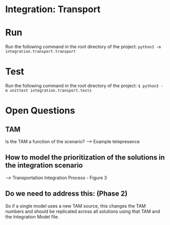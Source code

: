 # Integration: Transport

# Run

Run the following command in the root directory of the project:
`python3 -m integration.transport.transport`

# Test

Run the following command in the root directory of the project:
`$ python3 -m unittest integration.transport.tests`

# Open Questions

## TAM

Is the TAM a function of the scenario? --> Example telepresence

## How to model the prioritization of the solutions in the integration scenario

--> Transportation Integration Process - Figure 3

## Do we need to address this: (Phase 2)

So if a single model uses a new TAM source, this changes the TAM numbers and should be replicated across all solutions using that TAM and the Integration Model file.
